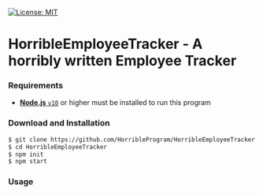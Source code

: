 [![License: MIT](https://img.shields.io/badge/License-MIT-blue.svg)](https://opensource.org/licenses/MIT)

# HorribleEmployeeTracker - A horribly written Employee Tracker

### Requirements

* [**Node.js** `v10`](https://nodejs.org/en/download/) or higher must be installed to run this program

### Download and Installation
```bash
$ git clone https://github.com/HorribleProgram/HorribleEmployeeTracker.git
$ cd HorribleEmployeeTracker
$ npm init
$ npm start
```

### Usage




